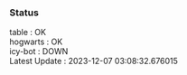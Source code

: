 ### Status


table : OK  
hogwarts : OK  
icy-bot : DOWN  
Latest Update : 2023-12-07 03:08:32.676015

